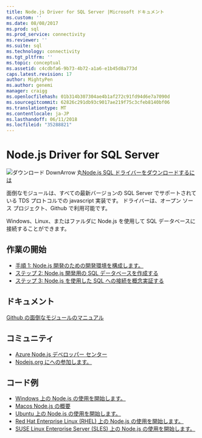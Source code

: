 ```yaml
---
title: Node.js Driver for SQL Server |Microsoft ドキュメント
ms.custom: ''
ms.date: 08/08/2017
ms.prod: sql
ms.prod_service: connectivity
ms.reviewer: ''
ms.suite: sql
ms.technology: connectivity
ms.tgt_pltfrm: ''
ms.topic: conceptual
ms.assetid: c4cdbfa6-9b73-4b72-a1a6-e1b45d8a773d
caps.latest.revision: 17
author: MightyPen
ms.author: genemi
manager: craigg
ms.openlocfilehash: 01b314b307304ae4b1af272c91fd94d6e7a7090d
ms.sourcegitcommit: 62826c291db93c9017ae219f75c3cfeb8140bf06
ms.translationtype: MT
ms.contentlocale: ja-JP
ms.lasthandoff: 06/11/2018
ms.locfileid: "35288821"
---
```

# <a name="nodejs-driver-for-sql-server"></a>Node.js Driver for SQL Server

![ダウンロード DownArrow 丸](../../ssdt/media/download.png)[Node.js SQL ドライバーをダウンロードするには](../sql-connection-libraries.md#anchor-20-drivers-relational-access)

面倒なモジュールは、すべての最新バージョンの SQL Server でサポートされている TDS プロトコルでの javascript 実装です。 ドライバーは、オープン ソース プロジェクト、Github で利用可能です。  
  
Windows、Linux、またはファルダに Node.js を使用して SQL データベースに接続することができます。  
  
## <a name="getting-started"></a>作業の開始  
* [手順 1: Node.js 開発のための開発環境を構成します。](step-1-configure-development-environment-for-node-js-development.md)  
* [ステップ 2: Node.js 開発用の SQL データベースを作成する](step-2-create-a-sql-database-for-node-js-development.md)  
* [ステップ 3: Node.js を使用した SQL への接続を概念実証する](step-3-proof-of-concept-connecting-to-sql-using-node-js.md)  
  
## <a name="documentation"></a>ドキュメント  
  
[Github の面倒なモジュールのマニュアル](http://tediousjs.github.io/tedious/)  
  
## <a name="community"></a>コミュニティ  
* [Azure Node.js デベロッパー センター](https://azure.microsoft.com/develop/nodejs/)  
* [Nodejs.org にへの参加します。](https://nodejs.org/en/get-involved/)

## <a name="code-examples"></a>コード例
* [Windows 上の Node.js の使用を開始します。](https://www.microsoft.com/sql-server/developer-get-started/node/windows/)
* [Macos Node.js の概要](https://www.microsoft.com/sql-server/developer-get-started/node/mac/)
* [Ubuntu 上の Node.js の使用を開始します。](https://www.microsoft.com/sql-server/developer-get-started/node/ubuntu/)
* [Red Hat Enterprise Linux (RHEL) 上の Node.js の使用を開始します。](https://www.microsoft.com/sql-server/developer-get-started/node/rhel/)
* [SUSE Linux Enterprise Server (SLES) 上の Node.js の使用を開始します。](https://www.microsoft.com/sql-server/developer-get-started/node/sles/)
